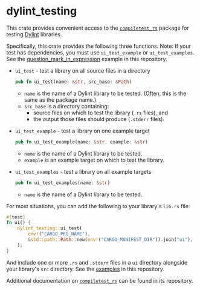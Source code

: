 # dylint_testing

This crate provides convenient access to the [`compiletest_rs`](https://github.com/Manishearth/compiletest-rs) package for testing [Dylint](https://github.com/trailofbits/dylint) libraries.

Specifically, this crate provides the following three functions. Note: If your test has dependencies, you must use `ui_test_example` or `ui_test_examples`. See the [question_mark_in_expression](../../examples/question_mark_in_expression/Cargo.toml) example in this repository.

* `ui_test` - test a library on all source files in a directory
    ```rust
    pub fn ui_test(name: &str, src_base: &Path)
    ```
    * `name` is the name of a Dylint library to be tested. (Often, this is the same as the package name.)
    * `src_base` is a directory containing:
        * source files on which to test the library (`.rs` files), and
        * the output those files should produce (`.stderr` files).

* `ui_test_example` - test a library on one example target
    ```rust
    pub fn ui_test_example(name: &str, example: &str)
    ```
    * `name` is the name of a Dylint library to be tested.
    * `example` is an example target on which to test the library.

* `ui_test_examples` - test a library on all example targets
    ```rust
    pub fn ui_test_examples(name: &str)
    ```
    * `name` is the name of a Dylint library to be tested.

For most situations, you can add the following to your library's `lib.rs` file:

```rust
#[test]
fn ui() {
    dylint_testing::ui_test(
        env!("CARGO_PKG_NAME"),
        &std::path::Path::new(env!("CARGO_MANIFEST_DIR")).join("ui"),
    );
}
```

And include one or more `.rs` and `.stderr` files in a `ui` directory alongside your library's `src` directory. See the [examples](../../examples) in this repository.

Additional documentation on [`compiletest_rs`](https://github.com/Manishearth/compiletest-rs) can be found in its repository.
